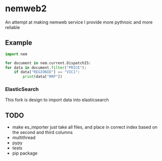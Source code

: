 # nemweb2
An attempt at making nemweb service I provide more pythnoic and more reliable

## Example
```python
import nem

for document in nem.current.DispatchIS:
for data in document.filter("PRICE"):
    if data["REGIONID"] == "VIC1":
        print(data["RRP"])
```

### ElasticSearch
This fork is design to import data into elasticsearch


## TODO
- make es_importer just take all files, and place in correct index based on the second and third columns
- multithread
- pypy
- tests
- pip package